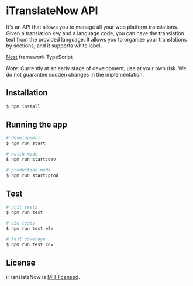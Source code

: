 # iTranslateNow API
It's an API that allows you to manage all your web platform translations. Given a translation key and a language code, you can have the translation text from the provided language. It allows you to organize your translations by sections, and it supports white label.

[Nest](https://github.com/nestjs/nest) framework TypeScript

_Note:_ Currently at an early stage of development, use at your own risk. We do not guarantee sudden changes in the implementation.

## Installation

```bash
$ npm install
```

## Running the app

```bash
# development
$ npm run start

# watch mode
$ npm run start:dev

# production mode
$ npm run start:prod
```

## Test

```bash
# unit tests
$ npm run test

# e2e tests
$ npm run test:e2e

# test coverage
$ npm run test:cov
```


## License

  iTranslateNow is [MIT licensed](https://github.com/riccycastro/itransnow-api/blob/master/LICENSE).
